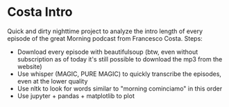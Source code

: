 # Costa Intro

Quick and dirty nighttime project to analyze the intro length of every episode of the great Morning podcast from Francesco Costa.
Steps: 
- Download every episode with beautifulsoup (btw, even without subscription as of today it's still possible to download the mp3 from the website) 
- Use whisper (MAGIC, PURE MAGIC) to quickly transcribe the episodes, even at the lower quality
- Use nltk to look for words similar to "morning cominciamo" in this order
- Use jupyter + pandas + matplotlib to plot
